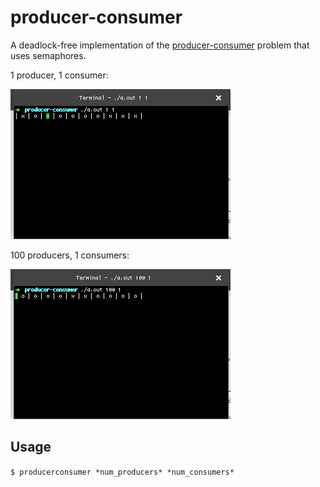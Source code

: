 # producer-consumer 

A deadlock-free implementation of the [producer-consumer](https://en.wikipedia.org/wiki/Producer-consumer_problem) problem that uses semaphores.

1 producer, 1 consumer:

![alt-text](https://github.com/patjm1992/producer-consumer/raw/master/gifs/1p1c.gif)

100 producers, 1 consumers:

![alt-text](https://github.com/patjm1992/producer-consumer/raw/master/gifs/100p1c.gif)

Usage
-----


`$ producerconsumer *num_producers* *num_consumers*`
